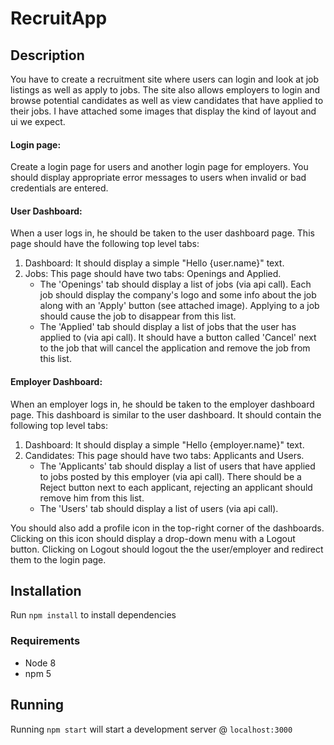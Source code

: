 # RecruitApp

## Description
You have to create a recruitment site where users can login and look at job listings as well as apply to jobs. The site also allows employers to login and browse potential candidates as well as view candidates that have applied to their jobs. I have attached some images that display the kind of layout and ui we expect.

#### Login page:
Create a login page for users and another login page for employers. You should display appropriate error messages to users when invalid or bad credentials are entered.

#### User Dashboard:
When a user logs in, he should be taken to the user dashboard page. This page should have the following top level tabs: 
1. Dashboard: It should display a simple "Hello {user.name}" text.
2. Jobs: This page should have two tabs: Openings and Applied. 
    - The 'Openings' tab should display a list of jobs (via api call). Each job should display the company's logo and some info about the job along with an 'Apply' button (see attached image). Applying to a job should cause the job to disappear from this list.  
    - The 'Applied' tab should display a list of jobs that the user has applied to (via api call). It should have a button called 'Cancel' next to the job that will cancel the application and remove the job from this list. 

#### Employer Dashboard:
When an employer logs in, he should be taken to the employer dashboard page. This dashboard is similar to the user dashboard. It should contain the following top level tabs: 
1. Dashboard: It should display a simple "Hello {employer.name}" text.
2. Candidates: This page should have two tabs: Applicants and Users. 
    - The 'Applicants' tab should display a list of users that have applied to jobs posted by this employer (via api call). There should be a Reject button next to each applicant, rejecting an applicant should remove him from this list. 
    - The 'Users' tab should display a list of users (via api call).

You should also add a profile icon in the top-right corner of the dashboards. Clicking on this icon should display a drop-down menu with a Logout button. Clicking on Logout should logout the the user/employer and redirect them to the login page.

## Installation

Run `npm install` to install dependencies

### Requirements 
- Node 8
- npm 5

## Running

Running `npm start` will start a development server @ `localhost:3000`



